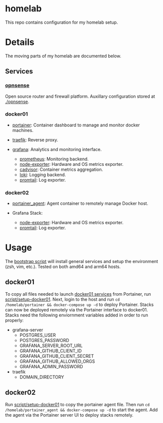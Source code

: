 # homelab

This repo contains configuration for my homelab setup.
 
# Details

The moving parts of my homelab are documented below.

## Services
### [opnsense](https://opnsense.org)

Open source router and firewall platform. Auxillary configuration stored at [./opnsense](opnsense).

### docker01

* [portainer](https://portainer.io): Container dashboard to manage and monitor docker machines.

* [traefik](https://traefik.io): Reverse proxy.

* [grafana](https://grafana.com): Analytics and monitoring interface.
  * [prometheus](https://prometheus.io): Monitoring backend.
  * [node-exporter](https://github.com/prometheus/node_exporter): Hardware and OS metrics exporter.
  * [cadvisor](https://github.com/google/cadvisor): Container metrics aggregation.
  * [loki](https://grafana.com/oss/loki/): Logging backend.
  * [promtail](https://grafana.com/docs/loki/latest/clients/promtail/): Log exporter.

### docker02

* [portainer_agent](portainer/docker-compose.agent.yml): Agent container to remotely manage Docker host.

* Grafana Stack:
  * [node-exporter](https://github.com/prometheus/node_exporter): Hardware and OS metrics exporter.
  * [promtail](https://grafana.com/docs/loki/latest/clients/promtail/): Log exporter.

# Usage

The [bootstrap script](script/bootstrap) will install general services and setup the environment (zsh, vim, etc.). Tested on both amd64 and arm64 hosts.

## docker01

To copy all files needed to launch [docker01 services](dockerfile.docker01.yml) from Portainer, run [script/setup-docker01](script/setup-docker01).
Next, login to the host and run `cd /homelab/portainer && docker-compose up -d` to deploy Portainer.
Stacks can now be deployed remotely via the Portainer interface to docker01. Stacks need the following enviornment variables added in order to run properly:
* grafana-server
  * POSTGRES_USER
  * POSTGRES_PASSWORD
  * GRAFANA_SERVER_ROOT_URL
  * GRAFANA_GITHUB_CLIENT_ID
  * GRAFANA_GITHUB_CLIENT_SECRET
  * GRAFANA_GITHUB_ALLOWED_ORGS
  * GRAFANA_ADMIN_PASSWORD
* traefik
  * DOMAIN_DIRECTORY

## docker02

Run [script/setup-docker01](script/setup-docker01) to copy the portainer agent file. Then run `cd /homelab/portainer_agent && docker-compose up -d` to start the agent.
Add the agent via the Portainer server UI to deploy stacks remotely.